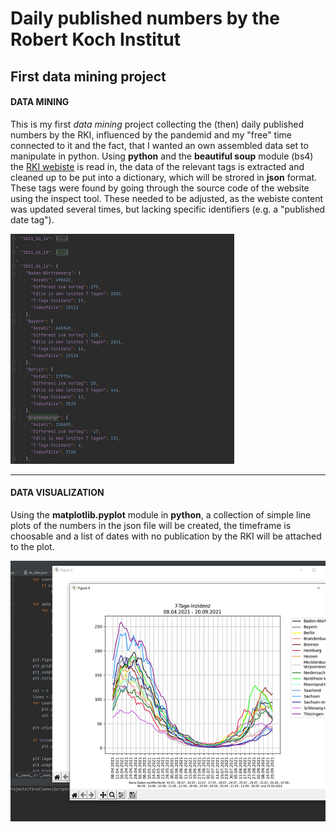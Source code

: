 # Daily published numbers by the Robert Koch Institut

## First data mining project

#### DATA MINING
This is my first _data mining_ project collecting the (then) daily published numbers by the RKI, influenced by the pandemid and my "free" time connected to it and the fact, that I wanted an own assembled data set to manipulate in python. Using **python** and the **beautiful soup** module (bs4) the [RKI webiste](https://www.rki.de/DE/Content/InfAZ/N/Neuartiges_Coronavirus/Fallzahlen.html "numbers published") is read in, the data of the relevant tags is extracted and cleaned up to be put into a dictionary, which will be strored in **json** format. These tags were found by going through the source code of the website using the inspect tool. These needed to be adjusted, as the webiste content was updated several times, but lacking specific identifiers (e.g. a "published date tag").

![Demo json data](https://github.com/RoKaruto/Collecting-numbers-from-the-RKI/blob/main/rki%20json%20example.png "json data")

---

#### DATA VISUALIZATION
Using the **matplotlib.pyplot** module in **python**, a collection of simple line plots of the numbers in the json file will be created, the timeframe is choosable and a list of dates with no publication by the RKI will be attached to the plot.

![Demo RKI plots](https://github.com/RoKaruto/Collecting-numbers-from-the-RKI/blob/main/RKI%20plots%20example.png "RKI plots")
                  
